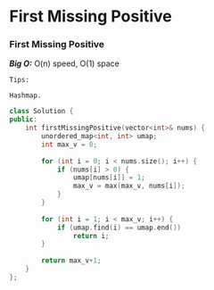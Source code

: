 # First Missing Positive

### **First Missing Positive**

***Big O:*** O(n) speed, O(1) space
```
Tips: 

Hashmap. 
```
```c++
class Solution {
public:
    int firstMissingPositive(vector<int>& nums) {
        unordered_map<int, int> umap;
        int max_v = 0;
        
        for (int i = 0; i < nums.size(); i++) {
            if (nums[i] > 0) {
                umap[nums[i]] = 1;
                max_v = max(max_v, nums[i]);
            }
        }
        
        for (int i = 1; i < max_v; i++) {
            if (umap.find(i) == umap.end())
                return i;
        }
        
        return max_v+1;
    }
};
```